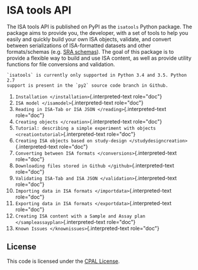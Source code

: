ISA tools API
=============

The ISA tools API is published on PyPI as the `isatools` Python package.
The package aims to provide you, the developer, with a set of tools to
help you easily and quickly build your own ISA objects, validate, and
convert between serializations of ISA-formatted datasets and other
formats/schemas (e.g. [SRA
schemas](https://www.ebi.ac.uk/ena/submit/read-xml-format-1-5)). The
goal of this package is to provide a flexible way to build and use ISA
content, as well as provide utility functions for file conversions and
validation.

```{note}
`isatools` is currently only supported in Python 3.4 and 3.5. Python 2.7
support is present in the `py2` source code branch in Github.
```

1.  `Installation </installation>`{.interpreted-text role="doc"}
2.  `ISA model </isamodel>`{.interpreted-text role="doc"}
3.  `Reading in ISA-Tab or ISA JSON </reading>`{.interpreted-text role="doc"}
4.	`Creating objects </creation>`{.interpreted-text role="doc"}
5.  `Tutorial: describing a simple experiment with objects <creationtutorial>`{.interpreted-text
    role="doc"}
6.  `Creating ISA objects based on study-design </studydesigncreation>`{.interpreted-text
    role="doc"}
7.  `Converting between ISA formats </conversions>`{.interpreted-text
    role="doc"}
8.  `Downloading files stored in Github </github>`{.interpreted-text
    role="doc"}
9.  `Validating ISA-Tab and ISA JSON </validation>`{.interpreted-text
    role="doc"}
10.  `Importing data in ISA formats </importdata>`{.interpreted-text
    role="doc"}
11. `Exporting data in ISA formats </exportdata>`{.interpreted-text
    role="doc"}
12. `Creating ISA content with a Sample and Assay plan </sampleassayplan>`{.interpreted-text
    role="doc"}
13. `Known Issues </knownissues>`{.interpreted-text role="doc"}


License
-------

This code is licensed under the [CPAL
License](https://raw.githubusercontent.com/ISA-tools/isa-api/master/LICENSE.txt).

<!-- ::: {.toctree}
Installation \<installation\> ISA model \<isamodel\> Creating objects
\<creation\> Tutorial: describing a simple experiment with objects
\<creationtutorial\> Example: createSimpleISAtab.py
\<example-createSimpleISAtab\> Example: createSimpleISAJSON.py
\<example-createSimpleISAJSON\> Example: validateISAtab.py
\<example-validateISAtab\> Example: validateISAjson.py
\<example-validateISAjson\> Converting between ISA formats
\<conversions\> Contributing your work \<contributing\> Downloading
files stored in Github \<github\> Validating ISA-Tab and ISA JSON
\<validation\> Importing data in ISA formats \<importdata\> Exporting
data from ISA formats \<exportdata\> Creating ISA content with a Sample
and Assay plan \</sampleassayplan\> Known Issues \<knownissues\>
:::
 -->